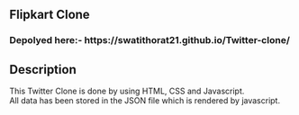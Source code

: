 <h2>Flipkart Clone</h3>
<h3>Depolyed here:- https://swatithorat21.github.io/Twitter-clone/</h3>
<h2>Description</h2>
This Twitter Clone is done by using HTML, CSS and Javascript.<br>
All data has been stored in the JSON file which is rendered by javascript.
<img scr="images/twitterScreenshot.png"/>